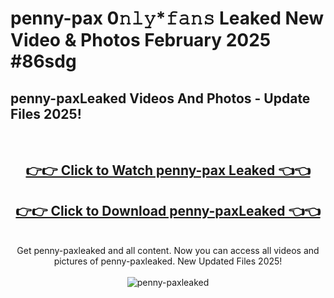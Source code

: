 # penny-pax 0𝚗𝚕𝚢*𝚏𝚊𝚗𝚜 Leaked New Video & Photos February 2025 #86sdg

<h2>penny-paxLeaked Videos And Photos - Update Files 2025!</h2>
<br>
<div align="center">
<h2><a href="https://mediaupload.pro?title=penny-pax&ref=11F" rel="nofollow">👉👉 Click to Watch penny-pax Leaked 👈👈</a></h2>
<h2><a href="https://mediaupload.pro?title=penny-pax&ref=11F" rel="nofollow">👉👉 Click to Download penny-paxLeaked 👈👈</a></h2>
<br>
Get penny-paxleaked and all content. Now you can access all videos and pictures of penny-paxleaked. New Updated Files 2025!
<br>
<br>
<a href="https://mediaupload.pro?title=penny-pax&ref=11F" rel="nofollow" data-target="animated-image.originalLink"><img src="https://i.ibb.co/Gkj2r4b/banner.png" alt="penny-paxleaked" style="max-width: 100%; display: inline-block;" data-target="animated-image.originalImage"></a>
</div>
<br>

